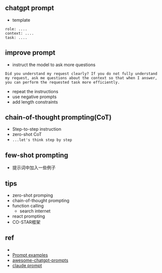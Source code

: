 ## chatgpt prompt
+ template
```
role: ....
context: ....
task: ....
```
## improve prompt
+ instruct the model to ask more questions

`Did you understand my request clearly? If you do not fully understand my request,
ask me questions about the context so that when I answer, you can
perform the requested task more efficiently.`

+ repeat the instructions
+ use negative prompts
+ add length constraints

## chain-of-thought prompting(CoT)
+ Step-to-step instruction
+ zero-shot CoT
+ `...let's think step by step`

## few-shot prompting
+ 提示词中加入一些例子



## tips

+ zero-shot promping
+ chain-of-thought prompting
+ function calling
    + search internet
+ react prompting
+ CO-STAR框架

## ref
+ [](https://github.com/Tang-Lab-super/ChatGPT-prompt)
+ [Prompt examples](https://platform.openai.com/docs/examples)
+ [awesome-chatgpt-prompts](https://github.com/f/awesome-chatgpt-prompts)
+ [claude prompt](https://docs.anthropic.com/zh-CN/docs/build-with-claude/prompt-engineering/overview)